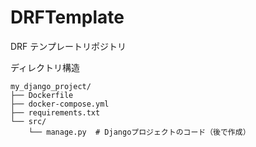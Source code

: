 # DRFTemplate

DRF テンプレートリポジトリ

ディレクトリ構造

```
my_django_project/
├── Dockerfile
├── docker-compose.yml
├── requirements.txt
└── src/
    └── manage.py  # Djangoプロジェクトのコード（後で作成）

```
